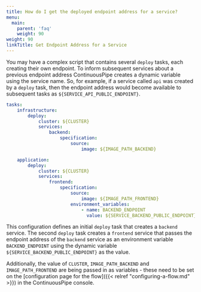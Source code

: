 ```yaml
---
title: How do I get the deployed endpoint address for a service?
menu:
  main:
    parent: 'faq'
    weight: 90
weight: 90
linkTitle: Get Endpoint Address for a Service
---
```

You may have a complex script that contains several `deploy` tasks, each creating their own endpoint. To inform subsequent services about a previous endpoint address ContinuousPipe creates a dynamic variable using the service name. So, for example, if a service called `api` was created by a `deploy` task, then the endpoint address would become available to subsequent tasks as `${SERVICE_API_PUBLIC_ENDPOINT}`.

```yaml
tasks:
    infrastructure:
        deploy:
            cluster: ${CLUSTER}
            services:
                backend:
                    specification:
                        source:
                            image: ${IMAGE_PATH_BACKEND}

    application:
        deploy:
            cluster: ${CLUSTER}
            services:
                frontend:
                    specification:
                        source:
                            image: ${IMAGE_PATH_FRONTEND}
                        environment_variables:
                            - name: BACKEND_ENDPOINT
                              value: ${SERVICE_BACKEND_PUBLIC_ENDPOINT}
```

This configuration defines an initial `deploy` task that creates a `backend` service. The second `deploy` task creates a `frontend` service that passes the endpoint address of the `backend` service as an environment variable `BACKEND_ENDPOINT` using the dynamic variable `${SERVICE_BACKEND_PUBLIC_ENDPOINT}` as the value.

Additionally, the value of `CLUSTER`, `IMAGE_PATH_BACKEND` and `IMAGE_PATH_FRONTEND` are being passed in as variables - these need to be set on the [configuration page for the flow]({{< relref "configuring-a-flow.md" >}}) in the ContinuousPipe console.
